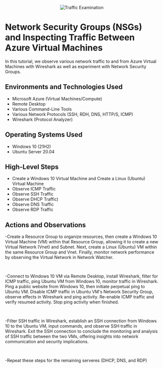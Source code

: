 <p align="center">
<img src="https://i.imgur.com/Ua7udoS.png" alt="Traffic Examination"/>
</p>

<h1>Network Security Groups (NSGs) and Inspecting Traffic Between Azure Virtual Machines</h1>
In this tutorial, we observe various network traffic to and from Azure Virtual Machines with Wireshark as well as experiment with Network Security Groups. <br />




<h2>Environments and Technologies Used</h2>

- Microsoft Azure (Virtual Machines/Compute)
- Remote Desktop
- Various Command-Line Tools
- Various Network Protocols (SSH, RDH, DNS, HTTP/S, ICMP)
- Wireshark (Protocol Analyzer)

<h2>Operating Systems Used </h2>

- Windows 10 (21H2)
- Ubuntu Server 20.04

<h2>High-Level Steps</h2>

- Create a Windows 10 Virtual Machine and Create a Linux (Ubuntu) Virtual Machine
- Observe ICMP Traffic
- Observe SSH Traffic
- Observe DHCP Traffic)
- Observe DNS Traffic
- Observe RDP Traffic

<h2>Actions and Observations</h2>

<p>
</p>
<p>
-Create a Resource Group to organize resources, then create a Windows 10 Virtual Machine (VM) within that Resource Group, allowing it to create a new Virtual Network (Vnet) and Subnet. Next, create a Linux (Ubuntu) VM within the same Resource Group and Vnet. Finally, monitor network performance by observing the Virtual Network in Network Watcher.
</p>
<br />

<p>
</p>
<p>
-Connect to Windows 10 VM via Remote Desktop, install Wireshark, filter for ICMP traffic, ping Ubuntu VM from Windows 10, monitor traffic in Wireshark. Ping a public website from Windows 10, then initiate perpetual ping to Ubuntu VM. Disable ICMP traffic in Ubuntu VM's Network Security Group, observe effects in Wireshark and ping activity. Re-enable ICMP traffic and verify resumed activity. Stop ping activity when finished.
</p>
<br />

<p>
</p>
<p>
-Filter SSH traffic in Wireshark, establish an SSH connection from Windows 10 to the Ubuntu VM, input commands, and observe SSH traffic in Wireshark. Exit the SSH connection to conclude the monitoring and analysis of SSH traffic between the two VMs, offering insights into network communication and security implications.
</p>
<br />
<p>
</p>
<p>
-Repeat these steps for the remaining serveres (DHCP, DNS, and RDP)</p>
<br />
